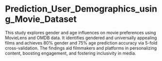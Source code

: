 # Prediction_User_Demographics_using_Movie_Dataset
This study explores gender and age influences on movie preferences using MovieLens and OMDB data. It identifies gendered and universally appealing films and achieves 80% gender and 75% age prediction accuracy via 5-fold cross-validation. The findings aid filmmakers and platforms in personalizing content, boosting engagement, and fostering inclusivity in media.
